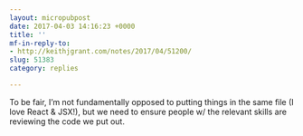 ```yaml
---
layout: micropubpost
date: 2017-04-03 14:16:23 +0000
title: ''
mf-in-reply-to:
- http://keithjgrant.com/notes/2017/04/51200/
slug: 51383
category: replies

---
```

To be fair, I’m not fundamentally opposed to putting things in the same file (I love React &amp; JSX!), but we need to ensure people w/ the relevant skills are reviewing the code we put out.
